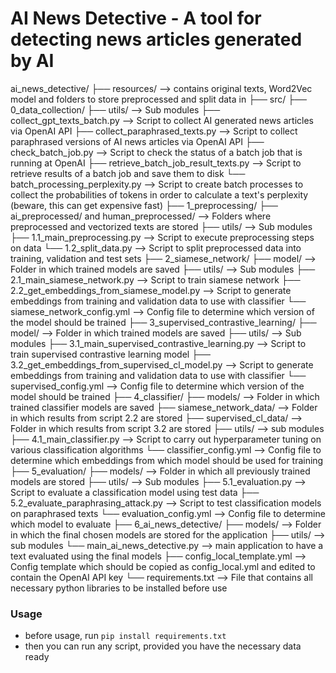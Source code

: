 # AI News Detective - A tool for detecting news articles generated by AI

ai_news_detective/
    ├── resources/ --> contains original texts, Word2Vec model and folders to store preprocessed and split data in
    ├── src/
        ├── 0_data_collection/
            ├── utils/ --> Sub modules
            ├── collect_gpt_texts_batch.py --> Script to collect AI generated news articles via OpenAI API
            ├── collect_paraphrased_texts.py --> Script to collect paraphrased versions of AI news articles via OpenAI API
            ├── check_batch_job.py --> Script to check the status of a batch job that is running at OpenAI
            ├── retrieve_batch_job_result_texts.py --> Script to retrieve results of a batch job and save them to disk
            └── batch_processing_perplexity.py --> Script to create batch processes to collect the probabilities of tokens in order to calculate a text's perplexity (beware, this can get expensive fast)
        ├── 1_preprocessing/
            ├── ai_preprocessed/ and human_preprocessed/ --> Folders where preprocessed and vectorized texts are stored
            ├── utils/ --> Sub modules
            ├── 1.1_main_preprocessing.py --> Script to execute preprocessing steps on data
            └── 1.2_split_data.py --> Script to split preprocessed data into training, validation and test sets
        ├── 2_siamese_network/
            ├── model/ --> Folder in which trained models are saved
            ├── utils/ --> Sub modules
            ├── 2.1_main_siamese_network.py --> Script to train siamese network
            ├── 2.2_get_embeddings_from_siamese_model.py --> Script to generate embeddings from training and validation data to use with classifier
            └── siamese_network_config.yml --> Config file to determine which version of the model should be trained
        ├── 3_supervised_contrastive_learning/
            ├── model/ --> Folder in which trained models are saved
            ├── utils/ --> Sub modules
            ├── 3.1_main_supervised_contrastive_learning.py --> Script to train supervised contrastive learning model
            ├── 3.2_get_embeddings_from_supervised_cl_model.py --> Script to generate embeddings from training and validation data to use with classifier
            └── supervised_config.yml --> Config file to determine which version of the model should be trained
        ├── 4_classifier/
            ├── models/ --> Folder in which trained classifier models are saved
            ├── siamese_network_data/ --> Folder in which results from script 2.2 are stored
            ├── supervised_cl_data/ --> Folder in which results from script 3.2 are stored
            ├── utils/ --> sub modules
            ├── 4.1_main_classifier.py --> Script to carry out hyperparameter tuning on various classification algorithms
            └── classifier_config.yml --> Config file to determine which embeddings from which model should be used for training
        ├── 5_evaluation/
            ├── models/ --> Folder in which all previously trained models are stored
            ├── utils/ --> Sub modules
            ├── 5.1_evaluation.py --> Script to evaluate a classification model using test data
            ├── 5.2_evaluate_paraphrasing_attack.py --> Script to test classification models on paraphrased texts
            └── evaluation_config.yml --> Config file to determine which model to evaluate
        ├── 6_ai_news_detective/
            ├── models/ --> Folder in which the final chosen models are stored for the application
            ├── utils/ --> sub modules
            └── main_ai_news_detective.py --> main application to have a text evaluated using the final models
        ├── config_local_template.yml --> Config template which should be copied as config_local.yml and edited to contain the OpenAI API key
        └── requirements.txt --> File that contains all necessary python libraries to be installed before use

### Usage
* before usage, run `pip install requirements.txt`
* then you can run any script, provided you have the necessary data ready
    
